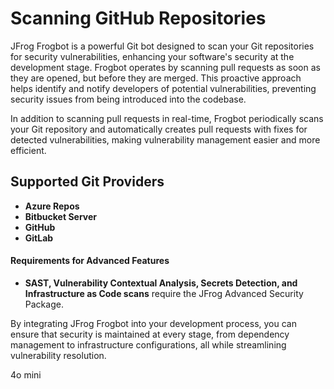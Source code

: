 # Scanning GitHub Repositories

JFrog Frogbot is a powerful Git bot designed to scan your Git repositories for security vulnerabilities, enhancing your software's security at the development stage. Frogbot operates by scanning pull requests as soon as they are opened, but before they are merged. This proactive approach helps identify and notify developers of potential vulnerabilities, preventing security issues from being introduced into the codebase.

In addition to scanning pull requests in real-time, Frogbot periodically scans your Git repository and automatically creates pull requests with fixes for detected vulnerabilities, making vulnerability management easier and more efficient.

##

## Supported Git Providers

* **Azure Repos**
* **Bitbucket Server**
* **GitHub**
* **GitLab**

#### Requirements for Advanced Features

* **SAST, Vulnerability Contextual Analysis, Secrets Detection, and Infrastructure as Code scans** require the JFrog Advanced Security Package.

By integrating JFrog Frogbot into your development process, you can ensure that security is maintained at every stage, from dependency management to infrastructure configurations, all while streamlining vulnerability resolution.



4o mini
